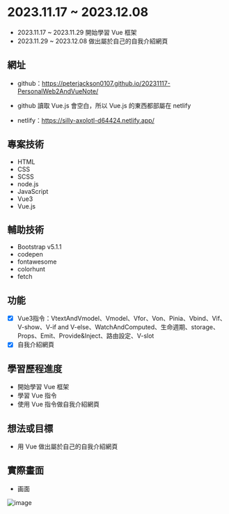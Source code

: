 # 2023.11.17 ~ 2023.12.08
* 2023.11.17 ~ 2023.11.29 開始學習 Vue 框架
* 2023.11.29 ~ 2023.12.08 做出屬於自己的自我介紹網頁

## 網址
* github：https://peterjackson0107.github.io/20231117-PersonalWeb2AndVueNote/

* github 讀取 Vue.js 會空白，所以 Vue.js 的東西都部屬在 netlify

* netlify：https://silly-axolotl-d64424.netlify.app/

## 專案技術
- HTML
- CSS
- SCSS
- node.js
- JavaScript
- Vue3
- Vue.js

## 輔助技術
- Bootstrap v5.1.1
- codepen
- fontawesome
- colorhunt
- fetch

## 功能
- [x] Vue3指令：VtextAndVmodel、Vmodel、Vfor、Von、Pinia、Vbind、Vif、V-show、V-if and V-else、WatchAndComputed、生命週期、storage、Props、Emit、Provide&Inject、路由設定、V-slot
- [x] 自我介紹網頁

## 學習歷程進度
* 開始學習 Vue 框架
* 學習 Vue 指令
* 使用 Vue 指令做自我介紹網頁

## 想法或目標
* 用 Vue 做出屬於自己的自我介紹網頁

## 實際畫面
* 画面

![image](https://github.com/peterjackson0107/20231117-PersonalPage2AndVueNote/assets/151004314/821ad1cf-2ab6-4886-a570-f07d44a4fb76)
